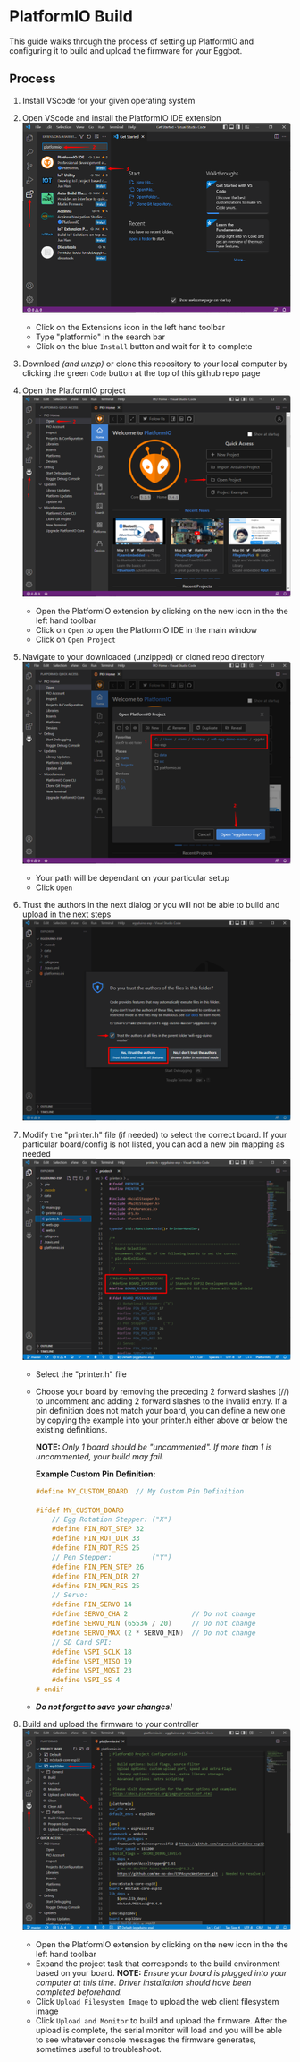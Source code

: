 # PlatformIO Build

This guide walks through the process of setting up PlatformIO and configuring it to build and upload the firmware for your Eggbot.

## Process

1. Install VScode for your given operating system

1. Open VScode and install the PlatformIO IDE extension
![POI Install](img/pio_build_1.png)
    - Click on the Extensions icon in the left hand toolbar
    - Type "platformio" in the search bar
    - Click on the blue `Install` button and wait for it to complete

1. Download _(and unzip)_ or clone this repository to your local computer by clicking the green `Code` button at the top of this github repo page

1. Open the PlatformIO project
![Open Project](img/pio_build_2.png)
    - Open the PlatformIO extension by clicking on the new icon in the the left hand toolbar
    - Click on `Open` to open the PlatformIO IDE in the main window
    - Click on `Open Project`

1. Navigate to your downloaded (unzipped) or cloned repo directory
![Navigate to files](img/pio_build_3.png)
    - Your path will be dependant on your particular setup
    - Click `Open`

1. Trust the authors in the next dialog or you will not be able to build and upload in the next steps
![Trust Me](img/pio_build_4.png)

1. Modify the "printer.h" file (if needed) to select the correct board. If your particular board/config is not listed, you can add a new pin mapping as needed
![Board Selection](img/pio_build_5.png)
    - Select the "printer.h" file
    - Choose your board by removing the preceding 2 forward slashes (//) to uncomment and adding 2 forward slashes to the invalid entry. If a pin definition does not match your board, you can define a new one by copying the example into your printer.h either above or below the existing definitions.

        **NOTE:** _Only 1 board should be "uncommented". If more than 1 is uncommented, your build may fail._

        **Example Custom Pin Definition:**

        ``` C++
        #define MY_CUSTOM_BOARD  // My Custom Pin Definition

        #ifdef MY_CUSTOM_BOARD
            // Egg Rotation Stepper: ("X")
            #define PIN_ROT_STEP 32
            #define PIN_ROT_DIR 33
            #define PIN_ROT_RES 25
            // Pen Stepper:          ("Y")
            #define PIN_PEN_STEP 26
            #define PIN_PEN_DIR 27
            #define PIN_PEN_RES 25
            // Servo:
            #define PIN_SERVO 14
            #define SERVO_CHA 2                // Do not change
            #define SERVO_MIN (65536 / 20)     // Do not change
            #define SERVO_MAX (2 * SERVO_MIN)  // Do not change
            // SD Card SPI:
            #define VSPI_SCLK 18
            #define VSPI_MISO 19
            #define VSPI_MOSI 23
            #define VSPI_SS 4
        # endif
        ```

    - **_Do not forget to save your changes!_**

1. Build and upload the firmware to your controller
![Build and upload](img/pio_build_6.png)
    - Open the PlatformIO extension by clicking on the new icon in the the left hand toolbar
    - Expand the project task that corresponds to the build environment based on your board. **NOTE:** _Ensure your board is plugged into your computer at this time. Driver installation should have been completed beforehand._
    - Click `Upload Filesystem Image` to upload the web client filesystem image
    - Click `Upload and Monitor` to build and upload the firmware. After the upload is complete, the serial monitor will load and you will be able to see whatever console messages the firmware generates, sometimes useful to troubleshoot.
